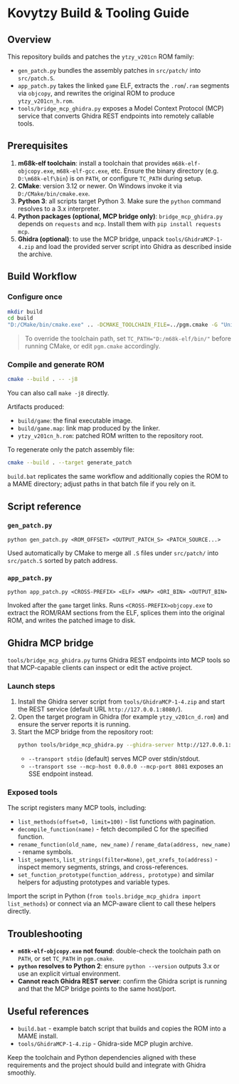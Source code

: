 # Kovytzy Build & Tooling Guide

## Overview
This repository builds and patches the `ytzy_v201cn` ROM family:

- `gen_patch.py` bundles the assembly patches in `src/patch/` into `src/patch.S`.
- `app_patch.py` takes the linked `game` ELF, extracts the `.rom`/`.ram` segments via `objcopy`, and rewrites the original ROM to produce `ytzy_v201cn_h.rom`.
- `tools/bridge_mcp_ghidra.py` exposes a Model Context Protocol (MCP) service that converts Ghidra REST endpoints into remotely callable tools.

## Prerequisites
1. **m68k-elf toolchain**: install a toolchain that provides `m68k-elf-objcopy.exe`, `m68k-elf-gcc.exe`, etc. Ensure the binary directory (e.g. `D:\m68k-elf\bin`) is on `PATH`, or configure `TC_PATH` during setup.
2. **CMake**: version 3.12 or newer. On Windows invoke it via `D:/CMake/bin/cmake.exe`.
3. **Python 3**: all scripts target Python 3. Make sure the `python` command resolves to a 3.x interpreter.
4. **Python packages (optional, MCP bridge only)**: `bridge_mcp_ghidra.py` depends on `requests` and `mcp`. Install them with `pip install requests mcp`.
5. **Ghidra (optional)**: to use the MCP bridge, unpack `tools/GhidraMCP-1-4.zip` and load the provided server script into Ghidra as described inside the archive.

## Build Workflow
### Configure once
```bash
mkdir build
cd build
"D:/CMake/bin/cmake.exe" .. -DCMAKE_TOOLCHAIN_FILE=../pgm.cmake -G "Unix Makefiles"
```
> To override the toolchain path, set `TC_PATH="D:/m68k-elf/bin/"` before running CMake, or edit `pgm.cmake` accordingly.

### Compile and generate ROM
```bash
cmake --build . -- -j8
```
You can also call `make -j8` directly.

Artifacts produced:
- `build/game`: the final executable image.
- `build/game.map`: link map produced by the linker.
- `ytzy_v201cn_h.rom`: patched ROM written to the repository root.

To regenerate only the patch assembly file:
```bash
cmake --build . --target generate_patch
```

`build.bat` replicates the same workflow and additionally copies the ROM to a MAME directory; adjust paths in that batch file if you rely on it.

## Script reference
### `gen_patch.py`
```
python gen_patch.py <ROM_OFFSET> <OUTPUT_PATCH_S> <PATCH_SOURCE...>
```
Used automatically by CMake to merge all `.S` files under `src/patch/` into `src/patch.S` sorted by patch address.

### `app_patch.py`
```
python app_patch.py <CROSS-PREFIX> <ELF> <MAP> <ORI_BIN> <OUTPUT_BIN>
```
Invoked after the `game` target links. Runs `<CROSS-PREFIX>objcopy.exe` to extract the ROM/RAM sections from the ELF, splices them into the original ROM, and writes the patched image to disk.

## Ghidra MCP bridge
`tools/bridge_mcp_ghidra.py` turns Ghidra REST endpoints into MCP tools so that MCP-capable clients can inspect or edit the active project.

### Launch steps
1. Install the Ghidra server script from `tools/GhidraMCP-1-4.zip` and start the REST service (default URL `http://127.0.0.1:8080/`).
2. Open the target program in Ghidra (for example `ytzy_v201cn_d.rom`) and ensure the server reports it is running.
3. Start the MCP bridge from the repository root:
   ```bash
   python tools/bridge_mcp_ghidra.py --ghidra-server http://127.0.0.1:8080/
   ```
   - `--transport stdio` (default) serves MCP over stdin/stdout.
   - `--transport sse --mcp-host 0.0.0.0 --mcp-port 8081` exposes an SSE endpoint instead.

### Exposed tools
The script registers many MCP tools, including:
- `list_methods(offset=0, limit=100)` - list functions with pagination.
- `decompile_function(name)` - fetch decompiled C for the specified function.
- `rename_function(old_name, new_name)` / `rename_data(address, new_name)` - rename symbols.
- `list_segments`, `list_strings(filter=None)`, `get_xrefs_to(address)` - inspect memory segments, strings, and cross-references.
- `set_function_prototype(function_address, prototype)` and similar helpers for adjusting prototypes and variable types.

Import the script in Python (`from tools.bridge_mcp_ghidra import list_methods`) or connect via an MCP-aware client to call these helpers directly.

## Troubleshooting
- **`m68k-elf-objcopy.exe` not found**: double-check the toolchain path on `PATH`, or set `TC_PATH` in `pgm.cmake`.
- **`python` resolves to Python 2**: ensure `python --version` outputs 3.x or use an explicit virtual environment.
- **Cannot reach Ghidra REST server**: confirm the Ghidra script is running and that the MCP bridge points to the same host/port.

## Useful references
- `build.bat` - example batch script that builds and copies the ROM into a MAME install.
- `tools/GhidraMCP-1-4.zip` - Ghidra-side MCP plugin archive.

Keep the toolchain and Python dependencies aligned with these requirements and the project should build and integrate with Ghidra smoothly.

